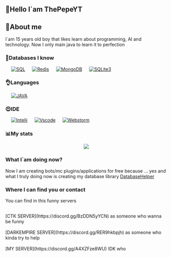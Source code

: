 ## 👋Hello I`am ThePepeYT

## 💁About me
I`am 15 years old boy that likes learn about programming, AI and technology.
Now I only main java to learn it to perfection 

### 📙Databases I know

<p align="left">
  &emsp;
    <a href="https://www.heroku.com/"><img alt="SQL" src="https://img.shields.io/static/v1?label=&message=MySQL(forks)&color=blue"></a>
  &emsp;
    <a href="https://www.heroku.com/"><img alt="Redis" src="https://img.shields.io/static/v1?label=&message=Redis&color=red"></a>  
   &emsp;
   <a href="https://www.heroku.com/"><img alt="MongoDB" src="https://img.shields.io/static/v1?label=&message=MongoDB&color=green"></a>
    &emsp;
      <a href="https://www.heroku.com/"><img alt="SQLite3" src="https://img.shields.io/static/v1?label=&message=SQLite3&color=orange"></a>
 </p>

### 👌Languages
<p align="left">
  &emsp;
    <a href="https://www.heroku.com/"><img alt="JAVA" src="https://img.shields.io/static/v1?label=&message=Java&color=red"></a>
 </p>


### 😍IDE

<p align="left">
  &emsp;
    <a href="https://www.heroku.com/"><img alt="Intelij" src="https://img.shields.io/static/v1?label=&message=Intellij&color=red"></a>
  &emsp;
    <a href="https://www.heroku.com/"><img alt="Vscode" src="https://img.shields.io/static/v1?label=&message=Vscode&color=blue"></a>  
   &emsp;
   <a href="https://www.heroku.com/"><img alt="Webstorm" src="https://img.shields.io/static/v1?label=&message=Webstorm&color=green"></a>  
 </p>

### 📊My stats
<p align="center"><img src="https://github-profile-trophy.vercel.app/?username=ThePepeYT&theme=onedark&margin-w=5&margin-h=5&no-bg=false"></p>

### What I`am doing now?
Now I am creating bots/mc plugins/applications for free because ... yes
and what I truly doing now is creating my database library [DatabaseHelper](https://github.com/ThePepeYT/databasehelper/)

### Where I can find you or contact
You can find in this funny servers

<br>
[CTK SERVER](https://discord.gg/BzDDN5yYCN) as someone who wanna be funny
</br>
<br>
[DARKEMPIRE SERVER](https://discord.gg/RER9hkbpjh) as someone who kinda try to help
</br>
<br>
[MY SERVER](https://discord.gg/A4XZFze8WU) IDK who
</br>


